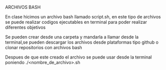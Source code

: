 ARCHIVOS BASH

En clase hicimos un archivo bash llamado script.sh, en este tipo de archivos
se puede realizar codigos ejecutables en terminal para poder realizar
diferentes objetivos

Se pueden crear desde una carpeta y mandarla a llamar desde la terminal,se 
pueden descargar los archivos desde plataformas tipo github o clonar
repositorios con archivos bash

Despues de que este creado el archivo se puede usar desde la terminal
poniendo ./<nombre_de_archivo>.sh


